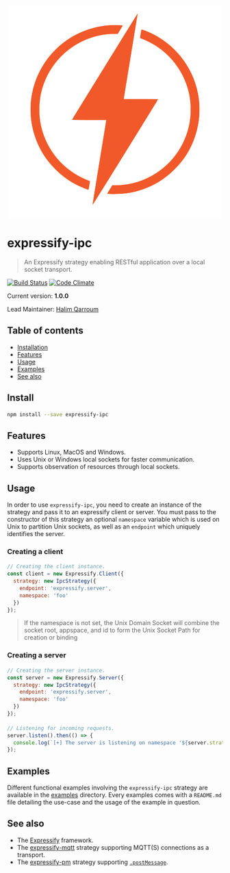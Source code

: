 <p align="center">
  <img src="assets/logo.png" />
</p>

# expressify-ipc
> An Expressify strategy enabling RESTful application over a local socket transport.

[![Build Status](https://travis-ci.org/HQarroum/expressify-ipc.svg?branch=master)](https://travis-ci.org/HQarroum/expressify-ipc)
[![Code Climate](https://codeclimate.com/github/HQarroum/expressify-ipc/badges/gpa.svg)](https://codeclimate.com/github/HQarroum/expressify-ipc)

Current version: **1.0.0**

Lead Maintainer: [Halim Qarroum](mailto:hqm.post@gmail.com)

## Table of contents

- [Installation](#installation)
- [Features](#features)
- [Usage](#usage)
- [Examples](#examples)
- [See also](#see-also)

## Install

```bash
npm install --save expressify-ipc
```

## Features

 - Supports Linux, MacOS and Windows.
 - Uses Unix or Windows local sockets for faster communication.
 - Supports observation of resources through local sockets.

## Usage

In order to use `expressify-ipc`, you need to create an instance of the strategy and pass it to an expressify client or server. You must pass to the constructor of this strategy an optional `namespace` variable which is used on Unix to partition Unix sockets, as well as an `endpoint` which uniquely identifies the server.

### Creating a client

```js
// Creating the client instance.
const client = new Expressify.Client({
  strategy: new IpcStrategy({
    endpoint: 'expressify.server',
    namespace: 'foo'
  })
});
```

> If the namespace is not set, the Unix Domain Socket will combine the socket root, appspace, and id to form the Unix Socket Path for creation or binding

### Creating a server

```js
// Creating the server instance.
const server = new Expressify.Server({
  strategy: new IpcStrategy({
    endpoint: 'expressify.server',
    namespace: 'foo'
  })
});

// Listening for incoming requests.
server.listen().then(() => {
  console.log(`[+] The server is listening on namespace '${server.strategy.opts.topic}' !`);
});
```

## Examples

Different functional examples involving the `expressify-ipc` strategy are available in the [examples](./examples) directory. Every examples comes with a `README.md` file detailing the use-case and the usage of the example in question.

## See also

 - The [Expressify](https://github.com/HQarroum/expressify) framework.
 - The [expressify-mqtt](https://github.com/HQarroum/expressify-mqtt) strategy supporting MQTT(S) connections as a transport.
 - The [expressify-pm](https://github.com/HQarroum/expressify-pm) strategy supporting [`.postMessage`](https://developer.mozilla.org/fr/docs/Web/API/Window/postMessage).

